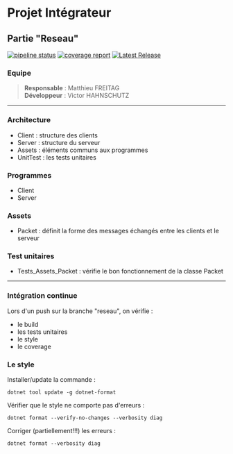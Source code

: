 # Projet Intégrateur
## Partie "Reseau"

[![pipeline status](https://git.unistra.fr/projet-integrateur-5b/pi_carcassonne/badges/reseau/pipeline.svg)](https://git.unistra.fr/projet-integrateur-5b/pi_carcassonne/-/commits/reseau) [![coverage report](https://git.unistra.fr/projet-integrateur-5b/pi_carcassonne/badges/reseau/coverage.svg)](https://git.unistra.fr/projet-integrateur-5b/pi_carcassonne/-/commits/reseau) [![Latest Release](https://git.unistra.fr/projet-integrateur-5b/pi_carcassonne/-/badges/release.svg)](https://git.unistra.fr/projet-integrateur-5b/pi_carcassonne/-/releases)

### Equipe

> **Responsable** : Matthieu FREITAG <br>
> **Développeur** : Victor HAHNSCHUTZ
----
### Architecture

- Client : structure des clients
- Server : structure du serveur
- Assets : éléments communs aux programmes
- UnitTest : les tests unitaires

### Programmes

- Client
- Server

### Assets

- Packet : définit la forme des messages échangés entre les clients et le serveur

### Test unitaires
- Tests_Assets_Packet : vérifie le bon fonctionnement de la classe Packet
----
### Intégration continue

Lors d'un push sur la branche "reseau", on vérifie :
- le build
- les tests unitaires
- le style
- le coverage

### Le style

Installer/update la commande : 
```
dotnet tool update -g dotnet-format
```
Vérifier que le style ne comporte pas d'erreurs :
```
dotnet format --verify-no-changes --verbosity diag
```
Corriger (partiellement!!!) les erreurs :
```
dotnet format --verbosity diag
```




